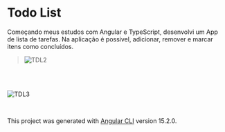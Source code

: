 # Todo List
Começando meus estudos com Angular e TypeScript, desenvolvi um App de lista de tarefas.
Na aplicação é possivel, adicionar, remover e marcar itens como concluídos.
<br>

> ![TDL2](https://user-images.githubusercontent.com/56324622/221329384-1fc31960-e3c3-4c4b-ab26-0fd03b6a7183.png)

<br>
<br>

![TDL3](https://user-images.githubusercontent.com/56324622/221329417-9c1aa2b5-eb12-4274-a440-e516ac99ef70.png)

<br>




This project was generated with [Angular CLI](https://github.com/angular/angular-cli) version 15.2.0.
